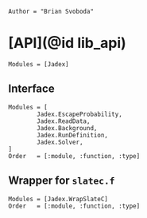 ```@meta
Author = "Brian Svoboda"
```

# [API](@id lib_api)

```@index
Modules = [Jadex]
```


## Interface

```@autodocs
Modules = [
        Jadex.EscapeProbability,
        Jadex.ReadData,
        Jadex.Background,
        Jadex.RunDefinition,
        Jadex.Solver,
]
Order   = [:module, :function, :type]
```


## Wrapper for `slatec.f`

```@autodocs
Modules = [Jadex.WrapSlateC]
Order   = [:module, :function, :type]
```

